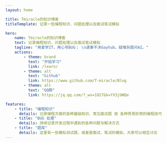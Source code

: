 ```yaml
---
layout: home

title: Tmiracle的知识博客
titleTemplate: 记录一些编程知识、问题处理以及面试笔试模拟

hero:
    name: Tmiracle的知识博客
    text: 记录编程知识、问题处理以及面试笔试模拟
    tagline: "用爱学IT，用心写BUG； \n遇事不决Gayhub，疑难杂题问AI。"
    actions:
        - theme: brand 
          text: "开始学习"
          link: /learn/
        - theme: alt
          text: "Github"
          link: https://www.github.com/T-miracle/Blog
        - theme: alt
          text: "QQ群"
          link: https://jq.qq.com/?_wv=1027&k=YX3jUWQe

features:
    - title: "编程知识"
      details: 记录编程方面的各种基础知识、常见面试题 或 各种奇思妙想的编程技巧
    - title: "BUG 处理"
      details: 持续记录开发过程中遇到的各种问题与解决方式
    - title: "题库"
      details: 这里有一些模拟测试题，或者是面试、笔试的模拟，大家可以相互讨论
---
```

